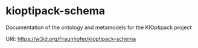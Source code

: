 # kioptipack-schema

Documentation of the ontology and metamodels for the KIOptipack project

URI: https://w3id.org/Fraunhofer/kioptipack-schema

